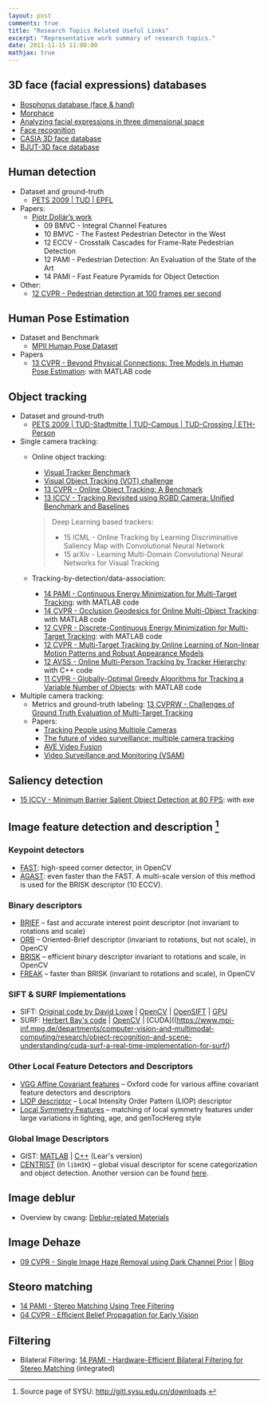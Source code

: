 ```yaml
---
layout: post
comments: true
title: "Research Topics Related Useful Links"
excerpt: "Representative work summary of research topics."
date: 2011-11-15 11:00:00
mathjax: true
---
```


<!-- add TOC here -->
<div id="genTocHere"></div>

## 3D face (facial expressions) databases
- [Bosphorus database (face & hand)](http://bosphorus.ee.boun.edu.tr/)
- [Morphace](http://faces.cs.unibas.ch/bfm/main.php)
- [Analyzing facial expressions in three dimensional space](http://www.cs.binghamton.edu/~lijun/Research/3DFE/3DFE_Analysis.html)
- [Face recognition](http://www.frav.es/research/facerecognition/)
- [CASIA 3D face database](http://www.cbsr.ia.ac.cn/english/3DFace%20Databases.asp)
- [BJUT-3D face database](http://www.bjut.edu.cn/sci/multimedia/mul-lab/3dface/face_database.htm)

## Human detection
- Dataset and ground-truth
	- [PETS 2009 | TUD | EPFL](http://www.milanton.de/data.html)
- Papers:
    - [Piotr Dollár’s work](http://vision.ucsd.edu/~pdollar/research.html#ObjectDetection)
        - 09 BMVC - Integral Channel Features
        - 10 BMVC - The Fastest Pedestrian Detector in the West
        - 12 ECCV - Crosstalk Cascades for Frame-Rate Pedestrian Detection
        - 12 PAMI - Pedestrian Detection: An Evaluation of the State of the Art
        - 14 PAMI - Fast Feature Pyramids for Object Detection
- Other:
	- [12 CVPR - Pedestrian detection at 100 frames per second](http://rodrigob.github.io/)

## Human Pose Estimation
- Dataset and Benchmark
	- [MPII Human Pose Dataset](http://human-pose.mpi-inf.mpg.de/)
- Papers
	- [13 CVPR - Beyond Physical Connections: Tree Models in Human Pose Estimation](http://users.cecs.anu.edu.au/~yili/humanpose.html): with MATLAB code

## Object tracking
- Dataset and ground-truth
	- [PETS 2009 | TUD-Stadtmitte | TUD-Campus | TUD-Crossing | ETH-Person](http://www.milanton.de/data.html)
- Single camera tracking:
    - Online object tracking:
    	- [Visual Tracker Benchmark](http://cvlab.hanyang.ac.kr/tracker_benchmark/index.html)
    	- [Visual Object Tracking (VOT) challenge](http://www.votchallenge.net/)
    	- [13 CVPR - Online Object Tracking: A Benchmark](http://visual-tracking.net/)
    	- [13 ICCV - Tracking Revisited using RGBD Camera: Unified Benchmark and Baselines](http://tracking.cs.princeton.edu/eval.php)

	    > Deep Learning based trackers:
	    > - 15 ICML - Online Tracking by Learning Discriminative Saliency Map with Convolutional Neural Network
	    > - 15 arXiv - Learning Multi-Domain Convolutional Neural Networks for Visual Tracking

    - Tracking-by-detection/data-association:
        - [14 PAMI - Continuous Energy Minimization for Multi-Target Tracking](http://www.milanton.de/contracking): with MATLAB code
        - [14 CVPR - Occlusion Geodesics for Online Multi-Object Tracking](https://lrs.icg.tugraz.at/download#motog): with MATLAB code
        - [12 CVPR - Discrete-Continuous Energy Minimization for Multi-Target Tracking](http://www.milanton.de/dctracking/): with MATLAB code
        - [12 CVPR - Multi-Target Tracking by Online Learning of Non-linear Motion Patterns and Robust Appearance Models](http://iris.usc.edu/Outlines/papers/2012/yang-nevatia-cvpr-1-2012.pdf)
        - [12 AVSS - Online Multi-Person Tracking by Tracker Hierarchy](http://cs-people.bu.edu/jmzhang/tracker_hierarchy/Tracker_Hierarchy.htm): with C++ code
        - [11 CVPR - Globally-Optimal Greedy Algorithms for Tracking a Variable Number of Objects](http://people.csail.mit.edu/hpirsiav/papers/tracking_cvpr11.pdf): with MATLAB code
- Multiple camera tracking:
	- Metrics and ground-truth labeling: [13 CVPRW - Challenges of Ground Truth Evaluation of Multi-Target Tracking](http://www.milanton.de/files/cvprws2013/cvprws2013-anton.pdf)
    - Papers:
        - [Tracking People using Multiple Cameras](http://cvlab.epfl.ch/research/body/surv)
        - [The future of video surveillance: multiple camera tracking](http://synesis.ru/en/surveillance/contents/mctintro)
        - [AVE Video Fusion](http://www.sentinelave.com/ave.html)
        - [Video Surveillance and Monitoring (VSAM)](http://www.cs.cmu.edu/~vsam/OldVsamWeb/vsamhome.html)

## Saliency detection
- [15 ICCV - Minimum Barrier Salient Object Detection at 80 FPS](http://cs-people.bu.edu/jmzhang/fastmbd.html): with exe

## Image feature detection and description [^1]
### Keypoint detectors
- [FAST](http://www.edwardrosten.com/work/fast.html): high-speed corner detector, in OpenCV
- [AGAST](http://www6.in.tum.de/Main/ResearchAgast): even faster than the FAST. A multi-scale version of this method is used for the BRISK descriptor (10 ECCV).

### Binary descriptors
- [BRIEF](http://cvlab.epfl.ch/research/detect/brief) – fast and accurate interest point descriptor (not invariant to rotations and scale)
- [ORB](http://docs.opencv.org/modules/features2d/doc/feature_detection_and_description.html) – Oriented-Brief descriptor (invariant to rotations, but not scale), in OpenCV
- [BRISK](http://docs.opencv.org/modules/features2d/doc/feature_detection_and_description.html) – efficient binary descriptor invariant to rotations and scale, in OpenCV
- [FREAK](http://docs.opencv.org/modules/features2d/doc/feature_detection_and_description.html) – faster than BRISK (invariant to rotations and scale), in OpenCV

### SIFT & SURF Implementations
- SIFT: [Original code by David Lowe](http://www.cs.ubc.ca/~lowe/keypoints/) |  [OpenCV](http://docs.opencv.org/modules/nonfree/doc/feature_detection.html) | [OpenSIFT](http://robwhess.github.com/opensift/) | [GPU](http://cs.unc.edu/~ccwu/siftgpu/)
- SURF: [Herbert Bay's code](http://www.vision.ee.ethz.ch/~surf/index.html) | [OpenCV](http://docs.opencv.org/modules/nonfree/doc/feature_detection.html) | [CUDA]((https://www.mpi-inf.mpg.de/departments/computer-vision-and-multimodal-computing/research/object-recognition-and-scene-understanding/cuda-surf-a-real-time-implementation-for-surf/)

### Other Local Feature Detectors and Descriptors
- [VGG Affine Covariant features](http://www.robots.ox.ac.uk/~vgg/research/affine/) – Oxford code for various affine covariant feature detectors and descriptors
- [LIOP descriptor](http://zhwang.me/publication/liop/index.html) – Local Intensity Order Pattern (LIOP) descriptor
- [Local Symmetry Features](http://www.cs.cornell.edu/projects/symfeat/) – matching of local symmetry features under large variations in lighting, age, and genTocHereg style

### Global Image Descriptors
- GIST: [MATLAB](http://people.csail.mit.edu/torralba/code/spatialenvelope/) | [C++](http://lear.inrialpes.fr/src/lear_gist-1.2.tgz) (Lear's version)
- [CENTRIST](https://sites.google.com/site/wujx2001/home/libhik) (in `libHIK`) – global visual descriptor for scene categorization and object detection. Another version can be found [here](http://dovgalecs.com/blog/centrist-visual-descriptor-for-indoors-localization/).

## Image deblur
- Overview by cwang: [Deblur-related Materials](http://i.cs.hku.hk/~cwang/deblur/index.html)

## Image Dehaze
- [09 CVPR - Single Image Haze Removal using Dark Channel Prior](http://research.microsoft.com/en-us/um/people/kahe/cvpr09/index.html) | [Blog](http://blog.csdn.net/polly_yang/article/details/48933383)

## Steoro matching
- [14 PAMI - Stereo Matching Using Tree Filtering](http://www.cs.cityu.edu.hk/~qiyang/publications/cvpr-12/pami/)
- [04 CVPR - Eﬃcient Belief Propagation for Early Vision](http://cs.brown.edu/~pff/bp/index.html)

## Filtering
- Bilateral Filtering: [14 PAMI - Hardware-Efficient Bilateral Filtering for Stereo Matching](http://www.cs.cityu.edu.hk/~qiyang/publications/hebf/) (integrated)

[^1]: Source page of SYSU: http://gitl.sysu.edu.cn/downloads.
